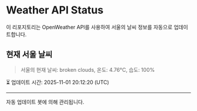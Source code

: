 
# Weather API Status

이 리포지토리는 OpenWeather API를 사용하여 서울의 날씨 정보를 자동으로 업데이트합니다.

## 현재 서울 날씨
> 서울의 현재 날씨: broken clouds, 온도: 4.76°C, 습도: 100%

⏳ 업데이트 시간: 2025-11-01 20:12:20 (UTC)

---
자동 업데이트 봇에 의해 관리됩니다.
